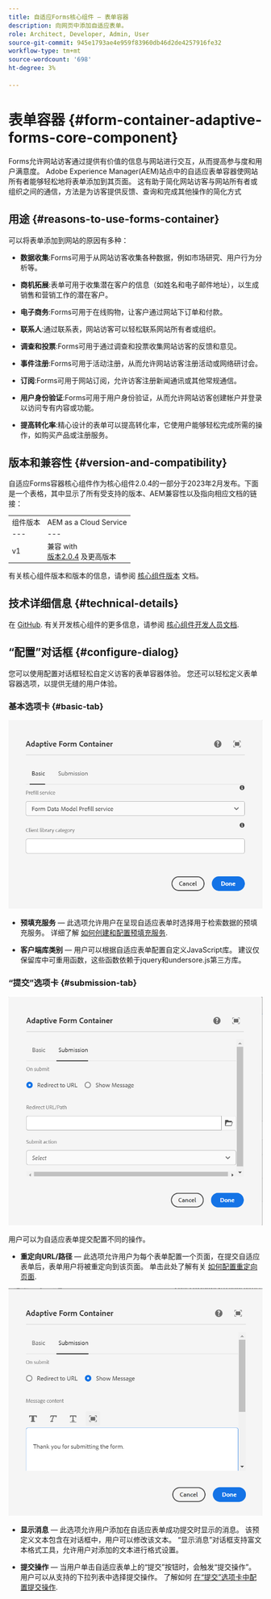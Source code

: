 ```yaml
---
title: 自适应Forms核心组件 — 表单容器
description: 向网页中添加自适应表单。
role: Architect, Developer, Admin, User
source-git-commit: 945e1793ae4e959f83960db46d2de4257916fe32
workflow-type: tm+mt
source-wordcount: '698'
ht-degree: 3%

---
```



# 表单容器 {#form-container-adaptive-forms-core-component}

Forms允许网站访客通过提供有价值的信息与网站进行交互，从而提高参与度和用户满意度。 Adobe Experience Manager(AEM)站点中的自适应表单容器使网站所有者能够轻松地将表单添加到其页面。 这有助于简化网站访客与网站所有者或组织之间的通信，方法是为访客提供反馈、查询和完成其他操作的简化方式

## 用途 {#reasons-to-use-forms-container}

可以将表单添加到网站的原因有多种：

* **数据收集**:Forms可用于从网站访客收集各种数据，例如市场研究、用户行为分析等。

* **商机拓展**:表单可用于收集潜在客户的信息（如姓名和电子邮件地址），以生成销售和营销工作的潜在客户。

* **电子商务**:Forms可用于在线购物，让客户通过网站下订单和付款。

* **联系人**:通过联系表，网站访客可以轻松联系网站所有者或组织。

* **调查和投票**:Forms可用于通过调查和投票收集网站访客的反馈和意见。

* **事件注册**:Forms可用于活动注册，从而允许网站访客注册活动或网络研讨会。

* **订阅**:Forms可用于网站订阅，允许访客注册新闻通讯或其他常规通信。

* **用户身份验证**:Forms可用于用户身份验证，从而允许网站访客创建帐户并登录以访问专有内容或功能。

* **提高转化率**:精心设计的表单可以提高转化率，它使用户能够轻松完成所需的操作，如购买产品或注册服务。


## 版本和兼容性 {#version-and-compatibility}

自适应Forms容器核心组件作为核心组件2.0.4的一部分于2023年2月发布。下面是一个表格，其中显示了所有受支持的版本、AEM兼容性以及指向相应文档的链接：

|  |  |
|---|---|
| 组件版本 | AEM as a Cloud Service |
| --- | --- |
| v1 | 兼容 with<br>[版本2.0.4](/help/versions.md) 及更高版本 | 兼容 | 兼容 |

有关核心组件版本和版本的信息，请参阅 [核心组件版本](/help/versions.md) 文档。

<!-- ## Sample Component Output {#sample-component-output}

To experience the Accordion Component as well as see examples of its configuration options as well as HTML and JSON output, visit the [Component Library](https://adobe.com/go/aem_cmp_library_accordion). -->

## 技术详细信息 {#technical-details}

在 [GitHub](https://github.com/adobe/aem-core-forms-components/tree/master/ui.af.apps/src/main/content/jcr_root/apps/core/fd/components/form/container/v1/container). 有关开发核心组件的更多信息，请参阅 [核心组件开发人员文档](/help/developing/overview.md).

## “配置”对话框 {#configure-dialog}

您可以使用配置对话框轻松自定义访客的表单容器体验。 您还可以轻松定义表单容器选项，以提供无缝的用户体验。

### 基本选项卡 {#basic-tab}

![“基本”选项卡](/help/adaptive-forms/assets/formcontainer_basictab.png)

* **预填充服务**  — 此选项允许用户在呈现自适应表单时选择用于检索数据的预填充服务。 详细了解 [如何创建和配置预填充服务](https://experienceleague.adobe.com/docs/experience-manager-cloud-service/content/forms/create-an-adaptive-form/prepopulate-adaptive-form-fields.html?lang=en#aem-forms-custom-prefill-service).

* **客户端库类别**  — 用户可以根据自适应表单配置自定义JavaScript库。 建议仅保留库中可重用函数，这些函数依赖于jquery和undersore.js第三方库。

### “提交”选项卡 {#submission-tab}

![“提交”选项卡](/help/adaptive-forms/assets/formcontainer_submissiontab.png)

用户可以为自适应表单提交配置不同的操作。

* **重定向URL/路径**  — 此选项允许用户为每个表单配置一个页面，在提交自适应表单后，表单用户将被重定向到该页面。 单击此处了解有关 [如何配置重定向页面](https://experienceleague.adobe.com/docs/experience-manager-cloud-service/content/forms/create-an-adaptive-form/configure-submit-actions-and-metadata-submission/configuring-redirect-page.html).

![“显示消息”选项卡](/help/adaptive-forms/assets/formconatiner_showmessage.png)

* **显示消息**  — 此选项允许用户添加在自适应表单成功提交时显示的消息。 该预定义文本包含在对话框中，用户可以修改该文本。 “显示消息”对话框支持富文本格式工具，允许用户对添加的文本进行格式设置。

* **提交操作**  — 当用户单击自适应表单上的“提交”按钮时，会触发“提交操作”。 用户可以从支持的下拉列表中选择提交操作。 了解如何 [在“提交”选项卡中配置提交操作](https://experienceleague.adobe.com/docs/experience-manager-cloud-service/content/forms/create-an-adaptive-form/configure-submit-actions-and-metadata-submission/configuring-submit-actions.html#supporting-custom-functions-in-validation-expressions-br).




